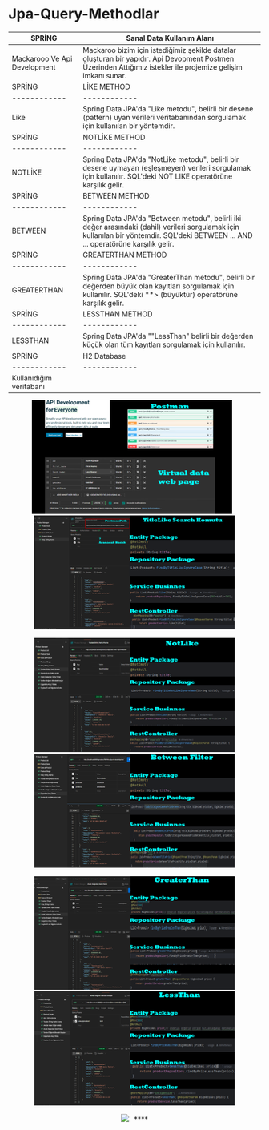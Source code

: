 # Jpa-Query-Methodlar

| SPRİNG | Sanal Data Kullanım Alanı |
| ------------ | ------------ |
|Mackarooo Ve Api Development| Mackaroo bizim için istediğimiz şekilde datalar oluşturan bir yapıdır. Api Devopment Postmen Üzerinden Attığımız istekler ile projemize gelişim imkanı sunar.|
| SPRİNG | LİKE  METHOD |
| ------------ | ------------ |
| Like  | Spring Data JPA'da "Like metodu", belirli bir desene (pattern) uyan verileri veritabanından sorgulamak için kullanılan bir yöntemdir.  |
| SPRİNG  | NOTLİKE METHOD  |
| ------------ | ------------ |
| NOTLİKE  | Spring Data JPA'da "NotLike metodu", belirli bir desene uymayan (eşleşmeyen) verileri sorgulamak için kullanılır. SQL'deki NOT LIKE operatörüne karşılık gelir.  |
| SPRİNG  | BETWEEN METHOD |
| ------------ | ------------ |
| BETWEEN  | Spring Data JPA'da "Between metodu", belirli iki değer arasındaki (dahil) verileri sorgulamak için kullanılan bir yöntemdir. SQL'deki BETWEEN ... AND ... operatörüne karşılık gelir.  |
| SPRİNG  | GREATERTHAN METHOD  |
| ------------ | ------------ |
| GREATERTHAN  | Spring Data JPA'da "GreaterThan metodu", belirli bir değerden büyük olan kayıtları sorgulamak için kullanılır. SQL'deki **> (büyüktür) operatörüne karşılık gelir.  |
| SPRİNG  | LESSTHAN METHOD  |
| ------------ | ------------ |
| LESSTHAN  | Spring Data JPA'da ""LessThan" belirli bir değerden küçük olan tüm kayıtları sorgulamak için kullanılır.   |
| SPRİNG  | H2 Database |
| ------------ | ------------ |
| Kullanıdığım veritabanı |  |



<p align="center">
  <img src="https://github.com/Alimertkirecci/Jpa-Query-Methodlar/blob/main/MYEXAM/src/main/java/com/example/Proje%20Fotograflar/PostmanApi.png" width="400" style="display: inline-block; margin-right: 10px;"/>
  <img src="https://github.com/Alimertkirecci/Jpa-Query-Methodlar/blob/main/MYEXAM/src/main/java/com/example/Proje%20Fotograflar/like.png" width="400" style="display: inline-block;"/>
</p>
<p align="center">
<img src="https://github.com/Alimertkirecci/Jpa-Query-Methodlar/blob/main/MYEXAM/src/main/java/com/example/Proje%20Fotograflar/NotLije.png" width="400 style="display: inline-block; margin-right: 10px;"/>
 <img src="https://github.com/Alimertkirecci/Jpa-Query-Methodlar/blob/main/MYEXAM/src/main/java/com/example/Proje%20Fotograflar/BetweenFilter.png" width="400  style="display: inline-block;"/>
</p>
<p align="center">
<img src="https://github.com/Alimertkirecci/Jpa-Query-Methodlar/blob/main/MYEXAM/src/main/java/com/example/Proje%20Fotograflar/GreaterThan1.png" width="400 style="display: inline-block; margin-right: 10px;"/>
 <img src="https://github.com/Alimertkirecci/Jpa-Query-Methodlar/blob/main/MYEXAM/src/main/java/com/example/Proje%20Fotograflar/LessThan.png" width="400  style="display: inline-block;"/>
</p>
<p align="center">
<img src="https://github.com/Alimertkirecci/Jpa-Query-Methodlar/blob/main/MYEXAM/src/main/java/com/example/Proje%20Fotograflar/Ekran%20g%C3%B6r%C3%BCnt%C3%BCs%C3%BC%202025-03-21%20032632.png width="400 style="display: inline-block; margin-right: 10px;"/>****
 </p>




 

